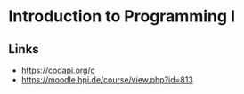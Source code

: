 #  Introduction to Programming I
## Links

- https://codapi.org/c
- https://moodle.hpi.de/course/view.php?id=813